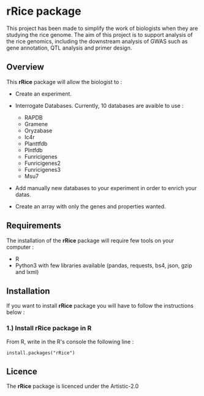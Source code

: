 # rRice package

This project has been made to simplify the work of biologists when they are studying the rice genome. The aim of this project is to support analysis of the rice genomics, including the downstream analysis of GWAS such as gene annotation, QTL analysis and primer design. 

## Overview

This **rRice** package will allow the biologist to :

* Create an experiment.

* Interrogate Databases. Currently, 10 databases are avaible to use :
    - RAPDB 
    - Gramene
    - Oryzabase
    - Ic4r
    - Planttfdb
    - Plntfdb
    - Funricigenes
    - Funricigenes2
    - Funricigenes3
    - Msu7
    
* Add manually new databases to your experiment in order to enrich your datas.

* Create an array with only the genes and properties wanted.

## Requirements

The installation of the **rRice** package will require few tools on your computer :
* R
* Python3 with few libraries available (pandas, requests, bs4, json, gzip and lxml)

## Installation

If you want to install **rRice** package you will have to follow the instructions below :

### 1.) Install **rRice** package in R

From R, write in the R's console the following line :
```
install.packages("rRice")
```

## Licence

The **rRice** package is licenced under the Artistic-2.0



